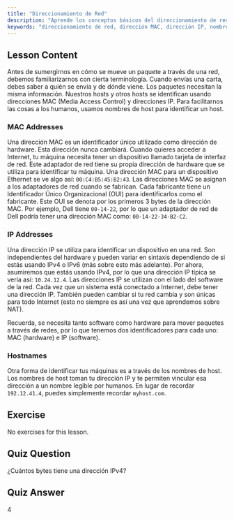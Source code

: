 ```yaml
---
title: "Direccionamiento de Red"
description: "Aprende los conceptos básicos del direccionamiento de red: direcciones MAC vs. IP y nombres de host. Comprende cómo se comunican los dispositivos en una red. ¡Comienza tu viaje en redes Linux!"
keywords: "direccionamiento de red, dirección MAC, dirección IP, nombre de host, redes Linux, principiante, tutorial, guía"
---
```


## Lesson Content

Antes de sumergirnos en cómo se mueve un paquete a través de una red, debemos familiarizarnos con cierta terminología. Cuando envías una carta, debes saber a quién se envía y de dónde viene. Los paquetes necesitan la misma información. Nuestros hosts y otros hosts se identifican usando direcciones MAC (Media Access Control) y direcciones IP. Para facilitarnos las cosas a los humanos, usamos nombres de host para identificar un host.

### MAC Addresses

Una dirección MAC es un identificador único utilizado como dirección de hardware. Esta dirección nunca cambiará. Cuando quieres acceder a Internet, tu máquina necesita tener un dispositivo llamado tarjeta de interfaz de red. Este adaptador de red tiene su propia dirección de hardware que se utiliza para identificar tu máquina. Una dirección MAC para un dispositivo Ethernet se ve algo así: `00:C4:B5:45:B2:43`. Las direcciones MAC se asignan a los adaptadores de red cuando se fabrican. Cada fabricante tiene un Identificador Único Organizacional (OUI) para identificarlos como el fabricante. Este OUI se denota por los primeros 3 bytes de la dirección MAC. Por ejemplo, Dell tiene `00-14-22`, por lo que un adaptador de red de Dell podría tener una dirección MAC como: `00-14-22-34-B2-C2`.

### IP Addresses

Una dirección IP se utiliza para identificar un dispositivo en una red. Son independientes del hardware y pueden variar en sintaxis dependiendo de si estás usando IPv4 o IPv6 (más sobre esto más adelante). Por ahora, asumiremos que estás usando IPv4, por lo que una dirección IP típica se vería así: `10.24.12.4`. Las direcciones IP se utilizan con el lado del software de la red. Cada vez que un sistema está conectado a Internet, debe tener una dirección IP. También pueden cambiar si tu red cambia y son únicas para todo Internet (esto no siempre es así una vez que aprendemos sobre NAT).

Recuerda, se necesita tanto software como hardware para mover paquetes a través de redes, por lo que tenemos dos identificadores para cada uno: MAC (hardware) e IP (software).

### Hostnames

Otra forma de identificar tus máquinas es a través de los nombres de host. Los nombres de host toman tu dirección IP y te permiten vincular esa dirección a un nombre legible por humanos. En lugar de recordar `192.12.41.4`, puedes simplemente recordar `myhost.com`.

## Exercise

No exercises for this lesson.

## Quiz Question

¿Cuántos bytes tiene una dirección IPv4?

## Quiz Answer

4
